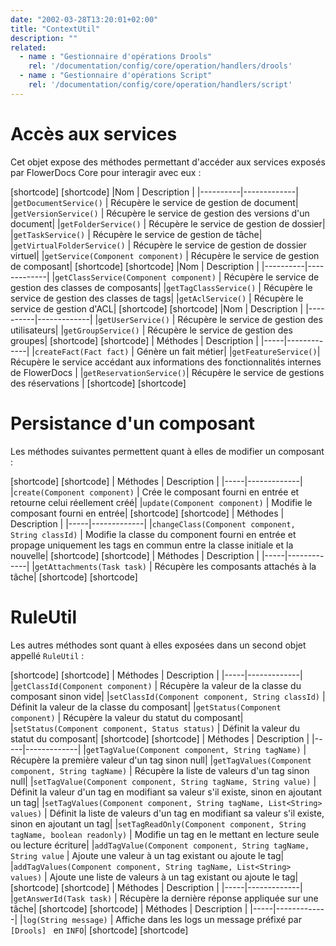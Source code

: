 ```yaml
---
date: "2002-03-28T13:20:01+02:00"
title: "ContextUtil"
description: ""
related:
  - name : "Gestionnaire d'opérations Drools"
    rel: '/documentation/config/core/operation/handlers/drools'
  - name : "Gestionnaire d'opérations Script"
    rel: '/documentation/config/core/operation/handlers/script'
---
```


# Accès aux services

Cet objet expose des méthodes permettant d'accéder aux services exposés par FlowerDocs Core pour interagir avec eux : 

[shortcode]
[shortcode]
|Nom | Description |
|----------|-------------|
|`getDocumentService()` | Récupère le service de gestion de document|
|`getVersionService()` | Récupère le service de gestion des versions d'un document|
|`getFolderService()` | Récupère le service de gestion de dossier|
|`getTaskService()` | Récupère le service de gestion de tâche|
|`getVirtualFolderService()` | Récupère le service de gestion de dossier virtuel|
|`getService(Component component)` | Récupère le service de gestion de composant|
[shortcode]
[shortcode]
|Nom | Description |
|----------|-------------|
|`getClassService(Component component)` | Récupère le service de gestion des classes de composants|
|`getTagClassService()` | Récupère le service de gestion des classes de tags|
|`getAclService()` | Récupère le service de gestion d'ACL|
[shortcode]
[shortcode]
|Nom | Description |
|----------|-------------|
|`getUserService()` | Récupère le service de gestion des utilisateurs|
|`getGroupService()` | Récupère le service de gestion des groupes|
[shortcode]
[shortcode]
| Méthodes | Description |
|-----|-------------|
|`createFact(Fact fact)` | Génère un fait métier|
|`getFeatureService()`| Récupère le service accédant aux informations des fonctionnalités internes de FlowerDocs |
|`getReservationService()`| Récupère le service de gestions des réservations |
[shortcode]
[shortcode]


# Persistance d'un composant

Les méthodes suivantes permettent quant à elles de modifier un composant : 

[shortcode]
[shortcode]
| Méthodes | Description |
|-----|-------------|
|`create(Component component)` | Crée le composant fourni en entrée et retourne celui réellement créé|
|`update(Component component)` | Modifie le composant fourni en entrée|
[shortcode]
[shortcode]
| Méthodes | Description |
|-----|-------------|
|`changeClass(Component component, String classId)` | Modifie la classe du component fourni en entrée et propage uniquement les tags en commun entre la classe initiale et la nouvelle|
[shortcode]
[shortcode]
| Méthodes | Description |
|-----|-------------|
|`getAttachments(Task task)` | Récupère les composants attachés à la tâche|
[shortcode]
[shortcode]

# RuleUtil

Les autres méthodes sont quant à elles exposées dans un second objet appellé `RuleUtil` : 

[shortcode]
[shortcode]
| Méthodes | Description |
|-----|-------------|
|`getClassId(Component component)` | Récupère la valeur de la classe du composant sinon vide|
|`setClassId(Component component, String classId)` | Définit la valeur de la classe du composant|
|`getStatus(Component component)` | Récupère la valeur du statut du composant|
|`setStatus(Component component, Status status)` | Définit la valeur du statut du composant|
[shortcode]
[shortcode]
| Méthodes | Description |
|-----|-------------|
|`getTagValue(Component component, String tagName)` | Récupère la première valeur d'un tag sinon null|
|`getTagValues(Component component, String tagName)` | Récupère la liste de valeurs d'un tag sinon null|
|`setTagValue(Component component, String tagName, String value)` | Définit la valeur d'un tag en modifiant sa valeur s'il existe, sinon en ajoutant un tag|
|`setTagValues(Component component, String tagName, List<String> values)` | Définit la liste de valeurs d'un tag en modifiant sa valeur s'il existe, sinon en ajoutant un tag|
|`setTagReadOnly(Component component, String tagName, boolean readonly)` | Modifie un tag en le mettant en lecture seule ou lecture écriture|
|`addTagValue(Component component, String tagName, String value` | Ajoute une valeur à un tag existant ou ajoute le tag|
|`addTagValues(Component component, String tagName, List<String> values)` | Ajoute une liste de valeurs à un tag existant ou ajoute le tag|
[shortcode]
[shortcode]
| Méthodes | Description |
|-----|-------------|
|`getAnswerId(Task task)` | Récupère la dernière réponse appliquée sur une tâche|
[shortcode]
[shortcode]
| Méthodes | Description |
|-----|-------------|
|`log(String message)` | Affiche dans les logs un message préfixé par `[Drools] ` en `INFO`|
[shortcode]
[shortcode]

